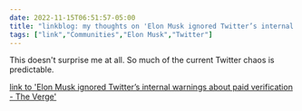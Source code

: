 ---date: 2022-11-15T06:51:57-05:00title: "linkblog: my thoughts on 'Elon Musk ignored Twitter’s internal warnings about paid verification - The Verge'"tags: ["link","Communities","Elon Musk","Twitter"]---This doesn't surprise me at all. So much of the current Twitter chaos is predictable. [link to 'Elon Musk ignored Twitter’s internal warnings about paid verification - The Verge'](https://www.theverge.com/2022/11/14/23459244/twitter-elon-musk-blue-verification-internal-warnings-ignored)